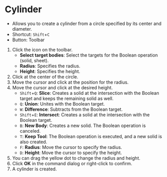 # Cylinder

- Allows you to create a cylinder from a circle specified by its center and diameter.
- Shortcut: `Shift`+`C`
- Button: Toolbar

1. Click the icon on the toolbar.
   - **Select target bodies**: Select the targets for the Boolean operation (solid, sheet).
   - **Radius**: Specifies the radius.
   - **Height**: Specifies the height.
2. Click at the center of the circle.
3. Move the cursor and click at the position for the radius.
4. Move the cursor and click at the desired height.
   - `Shift`+`Q`: **Slice**: Creates a solid at the intersection with the Boolean target and keeps the remaining solid as well.
   - `Q`: **Union**: Unites with the Boolean target.
   - `W`: **Difference**: Subtracts from the Boolean target.
   - `Shift`+`E`: **Intersect**: Creates a solid at the intersection with the Boolean target.
   - `B`: **New Body**: Creates a new solid. The Boolean operation is canceled.
   - `T`: **Keep Tool**: The Boolean operation is executed, and a new solid is also created.
   - `F`: **Radius**: Move the cursor to specify the radius.
   - `D`: **Height**: Move the cursor to specify the height.
5. You can drag the yellow dot to change the radius and height.
6. Click **OK** in the command dialog or right-click to confirm.
7. A cylinder is created.